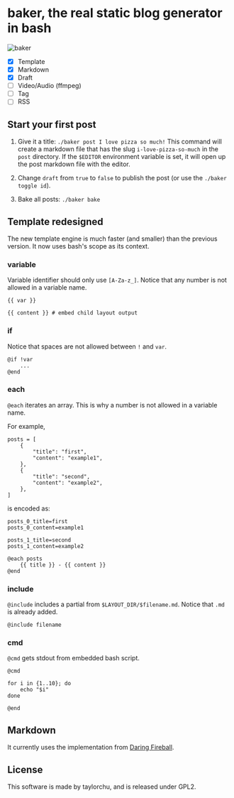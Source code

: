 # baker, the real static blog generator in bash

![baker](http://i.imgur.com/Tngl5Vv.png)

- [x] Template
- [x] Markdown
- [x] Draft
- [ ] Video/Audio (ffmpeg)
- [ ] Tag
- [ ] RSS

## Start your first post

1. Give it a title: `./baker post I love pizza so much!` This command will create a markdown file that has the slug `i-love-pizza-so-much` in the `post` directory. If the `$EDITOR` environment variable is set, it will open up the post markdown file with the editor.

2. Change `draft` from `true` to `false` to publish the post (or use the `./baker toggle id`).

3. Bake all posts: `./baker bake`

## Template redesigned

The new template engine is much faster (and smaller) than the previous version. It now uses bash's scope as its context.

### variable

Variable identifier should only use `[A-Za-z_]`. Notice that any number is not allowed in a variable name.

```
{{ var }}

{{ content }} # embed child layout output
```

### if

Notice that spaces are not allowed between `!` and `var`.

```
@if !var
	...
@end
```

### each

`@each` iterates an array. This is why a number is not allowed in a variable name.

For example,

```
posts = [
	{
		"title": "first",
		"content": "example1",
	},
	{
		"title": "second",
		"content": "example2",
	},
]
```

is encoded as:

```
posts_0_title=first
posts_0_content=example1

posts_1_title=second
posts_1_content=example2
```

```
@each posts
	{{ title }} - {{ content }}
@end
```

### include

`@include` includes a partial from `$LAYOUT_DIR/$filename.md`. Notice that `.md` is already added.

```
@include filename
```

### cmd

`@cmd` gets stdout from embedded bash script.

```
@cmd

for i in {1..10}; do
	echo "$i"
done

@end
```

## Markdown

It currently uses the implementation from [Daring Fireball](http://daringfireball.net/projects/markdown/).

## License

This software is made by taylorchu, and is released under GPL2.
